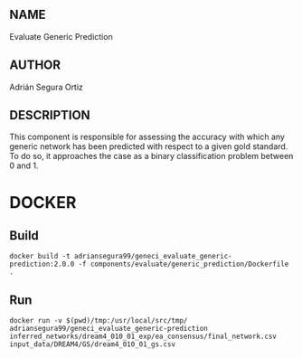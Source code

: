 ## NAME

Evaluate Generic Prediction

## AUTHOR

Adrián Segura Ortiz

## DESCRIPTION

This component is responsible for assessing the accuracy with which any generic network has been predicted with respect to a given gold standard. To do so, it approaches the case as a binary classification problem between 0 and 1.

# DOCKER

## Build

```
docker build -t adriansegura99/geneci_evaluate_generic-prediction:2.0.0 -f components/evaluate/generic_prediction/Dockerfile .
```

## Run

```
docker run -v $(pwd)/tmp:/usr/local/src/tmp/ adriansegura99/geneci_evaluate_generic-prediction inferred_networks/dream4_010_01_exp/ea_consensus/final_network.csv input_data/DREAM4/GS/dream4_010_01_gs.csv
```
